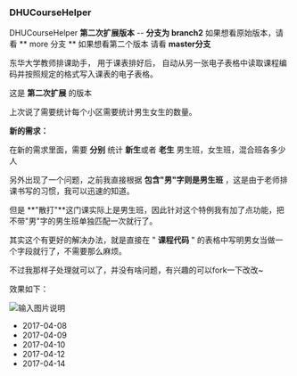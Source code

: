 ### DHUCourseHelper

DHUCourseHelper  **第二次扩展版本** -- **分支为 branch2** 
如果想看原始版本，请看 ** more 分支  ** 如果想看第二个版本 请看  **master分支** 

东华大学教师排课助手，
用于课表排好后，
自动从另一张电子表格中读取课程编码并按照规定的格式写入课表的电子表格。

这是 **第二次扩展** 的版本

上次说了需要统计每个小区需要统计男生女生的数量。

 **新的需求：** 

在新的需求里面，需要 **分别** 统计 **新生**或者 **老生** 男生班，女生班，混合班各多少人

另外出现了一个问题，之前我直接根据 **包含"男"字则是男生班** ，这是由于老师排课书写的习惯，我可以迅速的知道。

但是 **"散打"**这门课实际上是男生班，因此针对这个特例我有加了点功能，把不带"男"字的男生班单独匹配一次就行了。

其实这个有更好的解决办法，就是直接在 " **课程代码** " 的表格中写明男女当做一个字段就行了，不需要那么麻烦。

不过我那样子处理就可以了，并没有啥问题，有兴趣的可以fork一下改改~

效果如下：

 ![输入图片说明](http://git.oschina.net/uploads/images/2016/1117/135419_f85a01c7_587276.png "在这里输入图片标题")

- 2017-04-08
- 2017-04-09
- 2017-04-10
- 2017-04-12
- 2017-04-14
